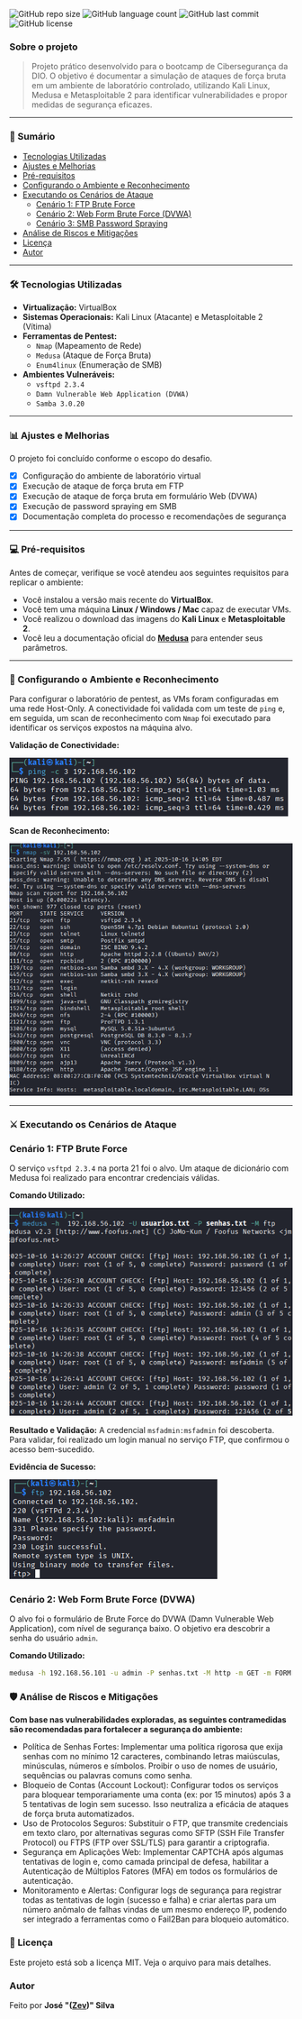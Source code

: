 ![GitHub repo size](https://img.shields.io/github/repo-size/Zev07/Simulando-Ataques-de-Forca-Bruta-com-Kali-e-Medusa?style=for-the-badge)
![GitHub language count](https://img.shields.io/github/languages/count/Zev07/Simulando-Ataques-de-Forca-Bruta-com-Kali-e-Medusa?style=for-the-badge)
![GitHub last commit](https://img.shields.io/github/last-commit/Zev07/Simulando-Ataques-de-Forca-Bruta-com-Kali-e-Medusa?style=for-the-badge)
![GitHub license](https://img.shields.io/github/license/Zev07/Simulando-Ataques-de-Forca-Bruta-com-Kali-e-Medusa?style=for-the-badge)

### Sobre o projeto
> Projeto prático desenvolvido para o bootcamp de Cibersegurança da DIO. O objetivo é documentar a simulação de ataques de força bruta em um ambiente de laboratório controlado, utilizando Kali Linux, Medusa e Metasploitable 2 para identificar vulnerabilidades e propor medidas de segurança eficazes.

---

### 📖 Sumário
* [Tecnologias Utilizadas](#-tecnologias-utilizadas)
* [Ajustes e Melhorias](#-ajustes-e-melhorias)
* [Pré-requisitos](#-pré-requisitos)
* [Configurando o Ambiente e Reconhecimento](#-configurando-o-ambiente-e-reconhecimento)
* [Executando os Cenários de Ataque](#-executando-os-cenários-de-ataque)
  * [Cenário 1: FTP Brute Force](#cenário-1-ftp-brute-force)
  * [Cenário 2: Web Form Brute Force (DVWA)](#cenário-2-web-form-brute-force-dvwa)
  * [Cenário 3: SMB Password Spraying](#cenário-3-smb-password-spraying)
* [Análise de Riscos e Mitigações](#-análise-de-riscos-e-mitigações)
* [Licença](#-licença)
* [Autor](#-autor)

---

### 🛠️ Tecnologias Utilizadas
- **Virtualização:** VirtualBox
- **Sistemas Operacionais:** Kali Linux (Atacante) e Metasploitable 2 (Vítima)
- **Ferramentas de Pentest:**
  - `Nmap` (Mapeamento de Rede)
  - `Medusa` (Ataque de Força Bruta)
  - `Enum4linux` (Enumeração de SMB)
- **Ambientes Vulneráveis:**
  - `vsftpd 2.3.4`
  - `Damn Vulnerable Web Application (DVWA)`
  - `Samba 3.0.20`

---

### 📊 Ajustes e Melhorias
O projeto foi concluído conforme o escopo do desafio.

- [x] Configuração do ambiente de laboratório virtual
- [x] Execução de ataque de força bruta em FTP
- [x] Execução de ataque de força bruta em formulário Web (DVWA)
- [x] Execução de password spraying em SMB
- [x] Documentação completa do processo e recomendações de segurança

---

### 💻 Pré-requisitos

Antes de começar, verifique se você atendeu aos seguintes requisitos para replicar o ambiente:

- Você instalou a versão mais recente do **VirtualBox**.
- Você tem uma máquina **Linux / Windows / Mac** capaz de executar VMs.
- Você realizou o download das imagens do **Kali Linux** e **Metasploitable 2**.
- Você leu a documentação oficial do **[Medusa](http://foofus.net/goons/jmk/medusa/medusa.html)** para entender seus parâmetros.

---

### 🚀 Configurando o Ambiente e Reconhecimento
Para configurar o laboratório de pentest, as VMs foram configuradas em uma rede Host-Only. A conectividade foi validada com um teste de `ping` e, em seguida, um scan de reconhecimento com `Nmap` foi executado para identificar os serviços expostos na máquina alvo.

**Validação de Conectividade:**

![Teste de Ping para validar a conectividade](screenshots/01-teste-ping.png)

**Scan de Reconhecimento:**

![Scan de reconhecimento com Nmap](screenshots/02-scan-nmap.png)

---

### ⚔️ Executando os Cenários de Ataque

### Cenário 1: FTP Brute Force
O serviço `vsftpd 2.3.4` na porta 21 foi o alvo. Um ataque de dicionário com Medusa foi realizado para encontrar credenciais válidas.

**Comando Utilizado:**

![Comando do ataque Medusa em FTP](screenshots/03-comando-medusa-ftp.png)

**Resultado e Validação:**
A credencial `msfadmin:msfadmin` foi descoberta. Para validar, foi realizado um login manual no serviço FTP, que confirmou o acesso bem-sucedido.

**Evidência de Sucesso:**

![Login bem-sucedido no FTP](screenshots/04-validacao-fpt-login.png)

### Cenário 2: Web Form Brute Force (DVWA)
O alvo foi o formulário de Brute Force do DVWA (Damn Vulnerable Web Application), com nível de segurança baixo. O objetivo era descobrir a senha do usuário `admin`.

**Comando Utilizado:**

```bash
medusa -h 192.168.56.101 -u admin -P senhas.txt -M http -m GET -m FORM:"/dvwa/vulnerabilities/brute/?username=^USER^&password=^PASS^&Login=Login" -m DENY-SIGNAL:"incorrect
```

### 🛡️ Análise de Riscos e Mitigações

**Com base nas vulnerabilidades exploradas, as seguintes contramedidas são recomendadas para fortalecer a segurança do ambiente:**

- Política de Senhas Fortes: Implementar uma política rigorosa que exija senhas com no mínimo 12 caracteres, combinando letras maiúsculas, minúsculas, números e símbolos. Proibir o uso de nomes de usuário, sequências ou palavras comuns como senha.
- Bloqueio de Contas (Account Lockout): Configurar todos os serviços para bloquear temporariamente uma conta (ex: por 15 minutos) após 3 a 5 tentativas de login sem sucesso. Isso neutraliza a eficácia de ataques de força bruta automatizados.
- Uso de Protocolos Seguros: Substituir o FTP, que transmite credenciais em texto claro, por alternativas seguras como SFTP (SSH File Transfer Protocol) ou FTPS (FTP over SSL/TLS) para garantir a criptografia.
- Segurança em Aplicações Web: Implementar CAPTCHA após algumas tentativas de login e, como camada principal de defesa, habilitar a Autenticação de Múltiplos Fatores (MFA) em todos os formulários de autenticação.
- Monitoramento e Alertas: Configurar logs de segurança para registrar todas as tentativas de login (sucesso e falha) e criar alertas para um número anômalo de falhas vindas de um mesmo endereço IP, podendo ser integrado a ferramentas como o Fail2Ban para bloqueio automático.

### 📜 Licença
Este projeto está sob a licença MIT. Veja o arquivo para mais detalhes.


### Autor
Feito por **José "([Zev](https://github.com/Zev07))" Silva**

